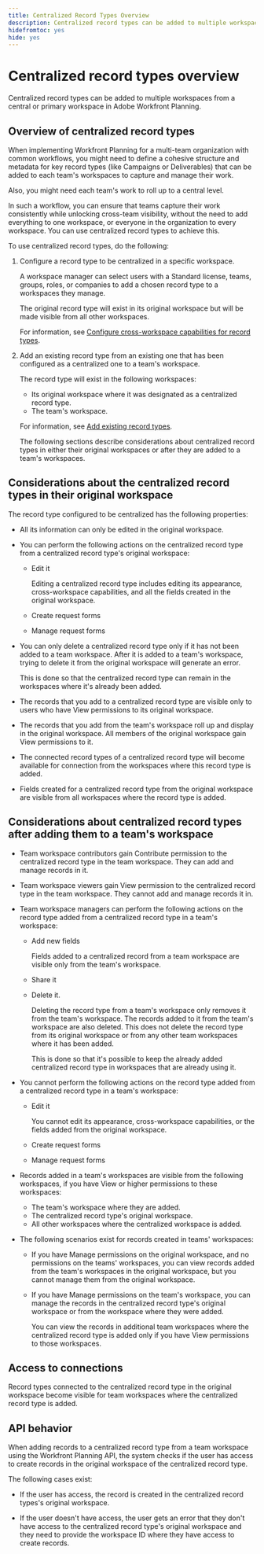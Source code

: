 ```yaml
---
title: Centralized Record Types Overview
description: Centralized record types can be added to multiple workspaces from a central or primary workspace in Adobe Workfront Planning. 
hidefromtoc: yes
hide: yes
---
```

<!-- add these to the metadata, when making this public: 

feature: Workfront Planning
role: User, Admin
author: Alina
recommendations: noDisplay, noCatalog
-->

# Centralized record types overview

Centralized record types can be added to multiple workspaces from a central or primary workspace in Adobe Workfront Planning. 

## Overview of centralized record types

When implementing Workfront Planning for a multi-team organization with common workflows, you might need to define a cohesive structure and metadata for key record types (like Campaigns or Deliverables) that can be added to each team's workspaces to capture and manage their work. 

Also, you might need each team's work to roll up to a central level. 

In such a workflow, you can ensure that teams capture their work consistently while unlocking cross-team visibility, without the need to add everything to one workspace, or everyone in the organization to every workspace. You can use centralized record types to achieve this. 

To use centralized record types, do the following: 

1. Configure a record type to be centralized in a specific workspace. 

    A workspace manager can select users with a Standard license, teams, groups, roles, or companies to add a chosen record type to a workspaces they manage.

    The original record type will exist in its original workspace but will be made visible from all other workspaces. 

    For information, see [Configure cross-workspace capabilities for record types](/help/quicksilver/planning/architecture/configure-record-type-cross-workspace-capabilities.md). 
1. Add an existing record type from an existing one that has been configured as a centralized one to a team's workspace. 

    The record type will exist in the following workspaces: 

    * Its original workspace where it was designated as a centralized record type.
    * The team's workspace. 

    For information, see [Add existing record types](/help/quicksilver/planning/architecture/add-cross-workspace-record-types.md).

    The following sections describe considerations about centralized record types in either their original workspaces or after they are added to a team's workspaces.     

## Considerations about the centralized record types in their original workspace

The record type configured to be centralized has the following properties:

* All its information can only be edited in the original workspace. 

* You can perform the following actions on the centralized record type from a centralized record type's original workspace:

    * Edit it 
        
        Editing a centralized record type includes editing its appearance, cross-workspace capabilities, and all the fields created in the original workspace.
    * Create request forms
    * Manage request forms

* You can only delete a centralized record type only if  it has not been added to a team workspace. After it is added to a team's workspace, trying to delete it from the original workspace will generate an error.

    This is done so that the centralized record type can remain in the workspaces where it's already been added. 
* The records that you add to a centralized record type are visible only to users who have View permissions to its original workspace. 
* The records that you add from the team's workspace roll up and display in the original workspace. All members of the original workspace gain View permissions to it.

* The connected record types of a centralized record type will become available for connection from the workspaces where this record type is added. 

* Fields created for a centralized record type from the original workspace are visible from all workspaces where the record type is added. 

## Considerations about centralized record types after adding them to a team's workspace

* Team workspace contributors gain Contribute permission to the centralized record type in the team workspace. They can add and manage records in it.

* Team workspace viewers gain View permission to the centralized record type in the team workspace. They cannot add and manage records it in. 

* Team workspace managers can perform the following actions on the record type added from a centralized record type in a team's workspace:

    * Add new fields

        Fields added to a centralized record from a team workspace are visible only from the team's workspace. 
    * Share it
    * Delete it. 

        Deleting the record type from a team's workspace only removes it from the team's workspace. The records added to it from the team's workspace are also deleted. This does not delete the record type from its original workspace or from any other team workspaces where it has been added. 
        
        This is done so that it's possible to keep the already added centralized record type in workspaces that are already using it.

* You cannot perform the following actions on the record type added from a centralized record type in a team's workspace:

    * Edit it

        You cannot edit its appearance, cross-workspace capabilities, or the fields added from the original workspace.
    * Create request forms
    * Manage request forms

* Records added in a team's workspaces are visible from the following workspaces, if you have View or higher permissions to these workspaces: 

    * The team's workspace where they are added. 
    * The centralized record type's original workspace.
    * All other workspaces where the centralized workspace is added.

* The following scenarios exist for records created in teams' workspaces: 

    * If you have Manage permissions on the original workspace, and no permissions on the teams' workspaces, you can view records added from the team's workspaces in the original workspace, but you cannot manage them from the original workspace. 
    * If you have Manage permissions on the team's workspace, you can manage the records in the centralized record type's original workspace or from the workspace where they were added. 
    
        You can view the records in additional team workspaces where the centralized record type is added only if you have View permissions to those workspaces. 

## Access to connections

Record types connected to the centralized record type in the original workspace become visible for team workspaces where the centralized record type is added. 

## API behavior

When adding records to a centralized record type from a team workspace using the Workfront Planning API, the system checks if the user has access to create records in the original workspace of the centralized record type. 

The following cases exist: 

* If the user has access, the record is created in the centralized record types's original workspace. 

* If the user doesn't have access, the user gets an error that they don't have access to the centralized record type's original workspace and they need to provide the workspace ID where they have access to create records.
